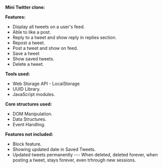**Mini Twitter clone:**

**Features:**
- Display all tweets on a user's feed.
- Able to like a post.
- Reply to a tweet and show reply in replies section.
- Repost a tweet.
- Post a tweet and show on feed.
- Save a tweet
- Show saved tweets.
- Delete a tweet.

**Tools used:**
- Web Storage API - LocalStorage
- UUID Library.
- JavaScript modules.


**Core structures used:**
- DOM Manipulation.
- Data Structures.
- Event Handling.


**Features not included:**
- Block feature.
- Showing updated date in Saved Tweets.
- Updated tweets permanently --- When deleted, deleted forever, when posting a tweet, stays forever, even trhrough new sessions.
